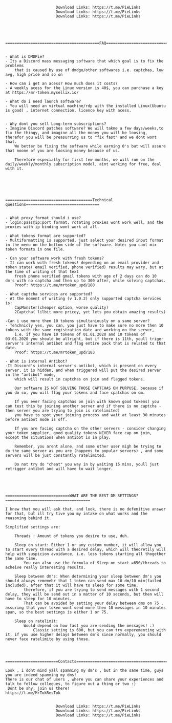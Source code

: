
			              Download Links: https://t.me/PieLinks
			              Download Links: https://t.me/PieLinks
			              Download Links: https://t.me/PieLinks




		=========================================FAQ======================================


	- What is DMDPie?
	- Its a Discord mass messaging software that which goal is to fix the problems 
		that is caused by use of dmdgo/other softwares i.e. captchas, low avg, high price and so on
	
	- How can i get an acess? How much does it costs?
	- A weekly acess for the Linux wersion is 40$, you can purchase a key at https://mr-token.mysellix.io/ 
	
	- What do i need launch software?
	- You will need an virtual machine/rdp with the installed Linux(Ubuntu is good) , internet connection, licence key with acess.
	
	
	- Why dont you sell Long-term subscriptions?
	- Imagine Discord patches software? We will takme a few days/weeks,to fix the thingy, and imagine all the money you will be loosing, therefor you will be preasurring us to "fix fast" and we dont wont that.
		We better be fixing the software while earning 0's but will assure that noone of you are loosing money because of us.
		
		Therefore especially for first few months, we will run on the daily/weekly/monthly subscription model, aint working for free, deal with it.
	
	
	
	
	
	
	======================================Technical questions================================
	
	
	- What proxy format should i use?
	- login:pass@ip:port format, rotating proxies wont work well, and the proxies with ip binding wont work at all.
	
	- What tokens format are supported?
	- Multiformatting is supported, just select your desired input format in the menu on the bottom side of the software. Note: you cant mix token formats in one file.
	
	- Can your software work with fresh tokens?
	- It can work with fresh tokens! depending on an email provider and token state( email verified, phone verified) results may wary, but at the time of writing of that text
		fresh phone verified gmail tokens with age of 2 days can do 10 dm's with no captcha and then up to 300 after, while solving captchas.
		Proof: https://t.me/mrtoken_upd/180
	
	- What captcha services are supported?
	- At the moment of writing (v 1.0.2) only supported captcha services is: 
		CapMonster(cheaper option, worse quality) 
		2Captcha( lilbit more pricey, yet lets you obtain amazing results)
		
	-Can i use more then 10 tokens simultaniously on a same server?
	- Tehchnicly yes, you can, you just have to make sure no more then 10 tokens with the same registration date are working on the server,
		i.e. if you have 10 tokens of 01.01.2020 and 10 tokens of 03.01.2020 you should be allright, but if there is 11th, youll triger server's internal antibot and flag entire pack that is related to that date.
		Proof: https://t.me/mrtoken_upd/183
		
	- What is internal Antibot?
	-It Discord's internal server's antibot, which is present on every server, it is hidden, and when triggered will put the desired server in the "antibot" mode,
		which will result in captchas on join and flagged tokens.
		
		Our software IS NOT SOLVING THOSE CAPTCHAS ON PURPUSE, because if you do so, you will flag your tokens and face cpatchas on dm. 
		
		If you ever facing captchas on join with known good tokens( you can test this by joining another server and if there is no captcha - then server you are trying to join is ratelimited)
		you have to spot your joining process and wait at least 30 minutes before antibot mode is off.
		
		If you are facing captcha on the other servers - consider changing your token supplier, good quality tokens NEVER face cap on join, except the situations when antibot is in play.
		
		Remember, you arent alone, and some other user migh be trying to do the same server as you are (happens to popular servers) , and some servers will be just constantly ratelimited.
		
		Do not try do "cheat" you way in by waiting 15 mins, youll just retrigger antibot and will have to wait longer.
		
		
	
	
	
	============================WHAT ARE THE BEST DM SETTINGS?=====================================
	
	I knew that you will ask that, and look, there is no defenitive answer for that, but ill try tive you my intake on what works and the reasoning behind it.
	
	Simplified settings are:
	
		Threads : Amount of tokens you desire to use, duh.
		
		Sleep on start: Either 1 or any custom number, it will allow you to start every thread with a desired delay, which will theoretily will help with suspicion avoidance, i.e. less tokens starting all thogether the same time.
			You can also use the formula of Sleep on start =650/threads to acheive really interesting results.
			
		Sleep between dm's: When determining your sleep between dm's you should always rememebr that 1 token can send max 10 dm/10 min(failed included), after that it will have to sleep for some time,
			therefore, if you are trying to send messages with 1 second delay, they will be send out in a matter of 10 seconds, but then will have to sleep for 10 minutes.
			That can be avoided by setting your delay between dms on 75 , assuring that your token wont send more then 10 messages in 10 minutes span, so the best settings is either 1 or 75.
			
		Sleep on ratelimit:
			Would depend on how fast you are sending the messages! :)
				Classic setting is 600, but you can try experementing with it, if you use higher delays between dm's since normally, you should never face ratelimite by using those.
				
				
				
				
	=======================Contacts==============================================================
	
	Look , i dont mind yall spamming my dm's , but in the same time, guys you are indeed spamming my dms!
	There is our chat of users , where you can share your experiences and talk to fellow collegues, to figure out a thing or two :)
	 Dont be shy, join us there!
	https://t.me/MrTokResTok
	
	
			              Download Links: https://t.me/PieLinks
			              Download Links: https://t.me/PieLinks
			              Download Links: https://t.me/PieLinks

	
